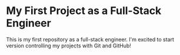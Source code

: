 # My First Project as a Full-Stack Engineer

This is my first repository as a full-stack engineer. I'm excited to start version controlling my projects with Git and GitHub!

